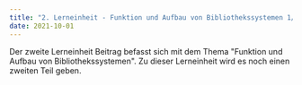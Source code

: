 ```yaml
---
title: "2. Lerneinheit - Funktion und Aufbau von Bibliothekssystemen 1/2"
date: 2021-10-01
---
```


Der zweite Lerneinheit Beitrag befasst sich mit dem Thema "Funktion und Aufbau von Bibliothekssystemen". Zu dieser Lerneinheit wird es noch einen zweiten Teil geben. 
